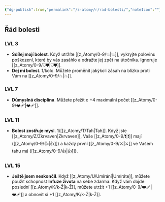 ```yaml
---
{"dg-publish":true,"permalink":"/z-atomy/r/rad-bolesti/","noteIcon":""}
---
```


## Řád bolesti
### LVL 3
- **Sdílej mojí bolest**. Když utržíte [[z_Atomy/0-9/💥\|💥]], vykryjte polovinu poškození, které by vás zasáhlo a odražte jej zpět na útočníka. Ignoruje [[z_Atomy/0-9/⛉⛊\|⛉⛊]].
- **Dej mi bolest**. 1/kolo. Můžete proměnit jakýkoli zásah na blízko proti Vám na [[z_Atomy/0-9/💥\|💥]].

### LVL 7
- **Důmyslná disciplína**. Můžete přežít o +4 maximální počet [[z_Atomy/0-9/❤️‍🩹\|❤️‍🩹]].

### LVL 11
- **Bolest zostřuje mysl**. 1/[[z_Atomy/T/Tah\|Tah]]. Když jste [[z_Atomy/Z/Zkrvaven\|Zkrvaven]], Vaše [[z_Atomy/0-9/❗\|❗]] mají ([[z_Atomy/0-9/👍\|👍]]) a každý první [[z_Atomy/0-9/⚔️\|⚔️]] ve Vašem tahu má ([[z_Atomy/0-9/👍\|👍]]).

### LVL 15
- **Ještě jsem neskončil**. Když [[z_Atomy/U/Umírání\|Umíráte]], můžete použít schopnost **Infuze života** na sebe zdarma. Když vám dojde poslední [[z_Atomy/K/k-Ž\|k-Ž]], můžete utržit +1 [[z_Atomy/0-9/❤️‍🩹\|❤️‍🩹]] a obnovit si +1 [[z_Atomy/K/k-Ž\|k-Ž]].